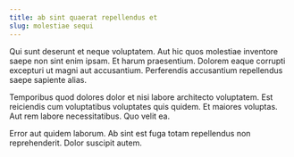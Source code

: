 ```yaml
---
title: ab sint quaerat repellendus et
slug: molestiae sequi
---
```


Qui sunt deserunt et neque voluptatem. Aut hic quos molestiae inventore saepe non sint enim ipsam. Et harum praesentium. Dolorem eaque corrupti excepturi ut magni aut accusantium. Perferendis accusantium repellendus saepe sapiente alias.

Temporibus quod dolores dolor et nisi labore architecto voluptatem. Est reiciendis cum voluptatibus voluptates quis quidem. Et maiores voluptas. Aut rem labore necessitatibus. Quo velit ea.

Error aut quidem laborum. Ab sint est fuga totam repellendus non reprehenderit. Dolor suscipit autem.

